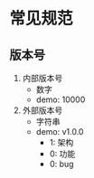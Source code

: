 # 常见规范
## 版本号
1. 内部版本号
    - 数字
    - demo: 10000
2. 外部版本号
    - 字符串 
    - demo: v1.0.0
        - 1: 架构
        - 0: 功能
        - 0: bug